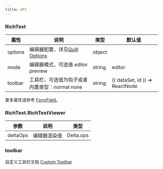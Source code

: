 ```yaml
---
title: API
---
```


### RichText

| 属性  | 说明     | 类型     | 默认值             |
| ----- | -------- | -------- | ------------------ |
| options | 编辑器配置，详见[Quill Options](https://github.com/zenoamaro/react-quill#props)| object |  |
| mode | 编辑器模式，可选值 editor preview | string | editor |
| toolbar | 工具栏，可选值为钩子或者内置类型：normal none | string | ({ dataSet, id }) => ReactNode | normal |     

更多属性请参考 [FormField](/zh/procmp/abstract/field/#FormField)。

### RichText.RichTextViewer

| 参数 | 说明 | 类型 | 
| --- | --- | --- | 
| deltaOps | 编辑器渲染值 | Delta.ops |

### toolbar

自定义工具栏文档 [Custom Toolbar](https://github.com/zenoamaro/react-quill#custom-toolbar)
